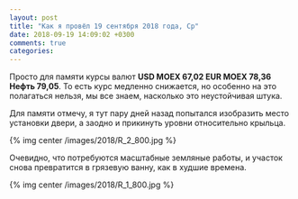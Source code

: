 ```yaml
---
layout: post
title: "Как я провёл 19 сентября 2018 года, Ср"
date: 2018-09-19 14:09:02 +0300
comments: true
categories: 
---
```


Просто для памяти курсы валют **USD MOEX 67,02 EUR MOEX 78,36 Нефть 79,05**. То есть курс медленно снижается, но особенно на это полагаться нельзя, мы все знаем, насколько это неустойчивая штука. 

Для памяти отмечу, я тут пару дней назад попытался изобразить место установки двери, а заодно и прикинуть уровни относительно крыльца.

{% img center /images/2018/R_2_800.jpg %}

Очевидно, что потребуются масштабные земляные работы, и участок снова превратится в грязевую ванну, как в худшие времена.

{% img center /images/2018/R_1_800.jpg %}
